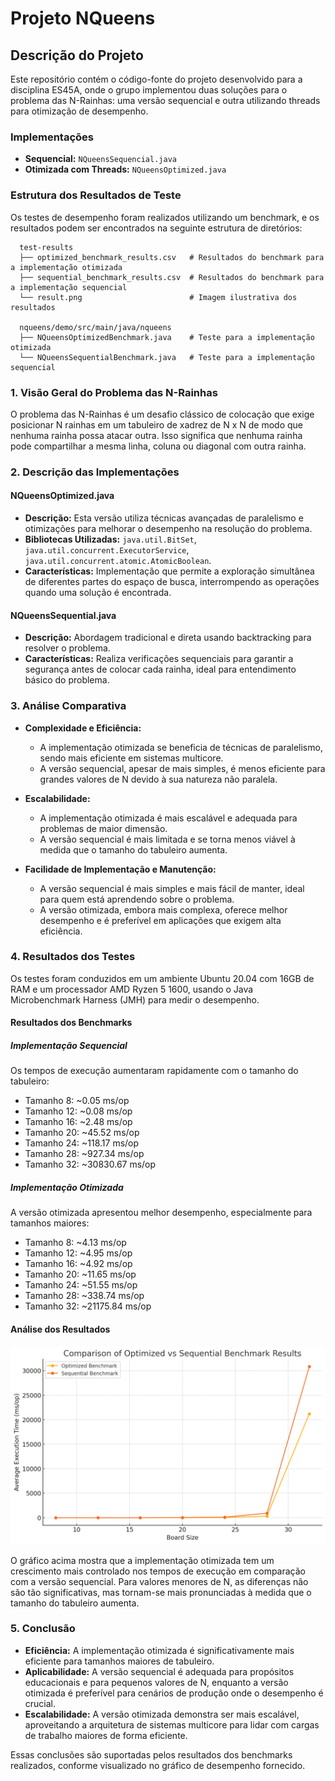 # Projeto NQueens

## Descrição do Projeto

Este repositório contém o código-fonte do projeto desenvolvido para a disciplina ES45A, onde o grupo implementou duas soluções para o problema das N-Rainhas: uma versão sequencial e outra utilizando threads para otimização de desempenho.

### Implementações

- **Sequencial:** `NQueensSequencial.java`
- **Otimizada com Threads:** `NQueensOptimized.java`

### Estrutura dos Resultados de Teste

Os testes de desempenho foram realizados utilizando um benchmark, e os resultados podem ser encontrados na seguinte estrutura de diretórios:

```
  test-results
  ├── optimized_benchmark_results.csv   # Resultados do benchmark para a implementação otimizada
  ├── sequential_benchmark_results.csv  # Resultados do benchmark para a implementação sequencial
  └── result.png                        # Imagem ilustrativa dos resultados

  nqueens/demo/src/main/java/nqueens
  ├── NQueensOptimizedBenchmark.java    # Teste para a implementação otimizada
  └── NQueensSequentialBenchmark.java   # Teste para a implementação sequencial
```

### 1. Visão Geral do Problema das N-Rainhas

O problema das N-Rainhas é um desafio clássico de colocação que exige posicionar N rainhas em um tabuleiro de xadrez de N x N de modo que nenhuma rainha possa atacar outra. Isso significa que nenhuma rainha pode compartilhar a mesma linha, coluna ou diagonal com outra rainha.

### 2. Descrição das Implementações

#### NQueensOptimized.java

- **Descrição:** Esta versão utiliza técnicas avançadas de paralelismo e otimizações para melhorar o desempenho na resolução do problema.
- **Bibliotecas Utilizadas:** `java.util.BitSet`, `java.util.concurrent.ExecutorService`, `java.util.concurrent.atomic.AtomicBoolean`.
- **Características:** Implementação que permite a exploração simultânea de diferentes partes do espaço de busca, interrompendo as operações quando uma solução é encontrada.

#### NQueensSequential.java

- **Descrição:** Abordagem tradicional e direta usando backtracking para resolver o problema.
- **Características:** Realiza verificações sequenciais para garantir a segurança antes de colocar cada rainha, ideal para entendimento básico do problema.

### 3. Análise Comparativa

- **Complexidade e Eficiência:**
  - A implementação otimizada se beneficia de técnicas de paralelismo, sendo mais eficiente em sistemas multicore.
  - A versão sequencial, apesar de mais simples, é menos eficiente para grandes valores de N devido à sua natureza não paralela.

- **Escalabilidade:**
  - A implementação otimizada é mais escalável e adequada para problemas de maior dimensão.
  - A versão sequencial é mais limitada e se torna menos viável à medida que o tamanho do tabuleiro aumenta.

- **Facilidade de Implementação e Manutenção:**
  - A versão sequencial é mais simples e mais fácil de manter, ideal para quem está aprendendo sobre o problema.
  - A versão otimizada, embora mais complexa, oferece melhor desempenho e é preferível em aplicações que exigem alta eficiência.

### 4. Resultados dos Testes

Os testes foram conduzidos em um ambiente Ubuntu 20.04 com 16GB de RAM e um processador AMD Ryzen 5 1600, usando o Java Microbenchmark Harness (JMH) para medir o desempenho.

#### Resultados dos Benchmarks

##### Implementação Sequencial

Os tempos de execução aumentaram rapidamente com o tamanho do tabuleiro:

- Tamanho 8: ~0.05 ms/op
- Tamanho 12: ~0.08 ms/op
- Tamanho 16: ~2.48 ms/op
- Tamanho 20: ~45.52 ms/op
- Tamanho 24: ~118.17 ms/op
- Tamanho 28: ~927.34 ms/op
- Tamanho 32: ~30830.67 ms/op

##### Implementação Otimizada

A versão otimizada apresentou melhor desempenho, especialmente para tamanhos maiores:

- Tamanho 8: ~4.13 ms/op
- Tamanho 12: ~4.95 ms/op
- Tamanho 16: ~4.92 ms/op
- Tamanho 20: ~11.65 ms/op
- Tamanho 24: ~51.55 ms/op
- Tamanho 28: ~338.74 ms/op
- Tamanho 32: ~21175.84 ms/op

#### Análise dos Resultados

![Gráfico de Desempenho](test-results/result.png)

O gráfico acima mostra que a implementação otimizada tem um crescimento mais controlado nos tempos de execução em comparação com a versão sequencial. Para valores menores de N, as diferenças não são tão significativas, mas tornam-se mais pronunciadas à medida que o tamanho do tabuleiro aumenta.

### 5. Conclusão

- **Eficiência:** A implementação otimizada é significativamente mais eficiente para tamanhos maiores de tabuleiro.
- **Aplicabilidade:** A versão sequencial é adequada para propósitos educacionais e para pequenos valores de N, enquanto a versão otimizada é preferível para cenários de produção onde o desempenho é crucial.
- **Escalabilidade:** A versão otimizada demonstra ser mais escalável, aproveitando a arquitetura de sistemas multicore para lidar com cargas de trabalho maiores de forma eficiente.

Essas conclusões são suportadas pelos resultados dos benchmarks realizados, conforme visualizado no gráfico de desempenho fornecido.
